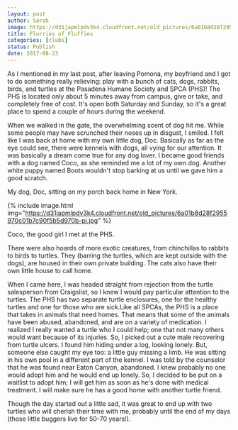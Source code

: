 ```yaml
---
layout: post
author: Sarah
image: https://d31japmlpdv3k4.cloudfront.net/old_pictures/6a01b8d28f2955970c01b7c90f5b43970b-pi.jpg
title: Flurries of Fluffies
categories: [clubs]
status: Publish
date: 2017-08-23
---
```


As I mentioned in my last post, after leaving Pomona, my boyfriend and I got to do something really relieving: play with a bunch of cats, dogs, rabbits, birds, and turtles at the Pasadena Humane Society and SPCA (PHS)! The PHS is located only about 5 minutes away from campus, give or take, and completely free of cost. It's open both Saturday and Sunday, so it's a great place to spend a couple of hours during the weekend.

When we walked in the gate, the overwhelming scent of dog hit me. While some people may have scrunched their noses up in disgust, I smiled. I felt like I was back at home with my own little dog, Doc. Basically as far as the eye could see, there were kennels with dogs, all vying for our attention. It was basically a dream come true for any dog lover. I became good friends with a dog named Coco, as she reminded me a lot of my own dog. Another white puppy named Boots wouldn't stop barking at us until we gave him a good scratch.

<div class="photo-caption caption-xid-6a01b8d28f2955970c01b7c90f5b43970b" id="caption-xid-6a01b8d28f2955970c01b7c90f5b43970b">My dog, Doc, sitting on my porch back home in New York.


{% include image.html img="https://d31japmlpdv3k4.cloudfront.net/old_pictures/6a01b8d28f2955970c01b7c90f5b5d970b-pi.jpg" %}<div class="photo-caption caption-xid-6a01b8d28f2955970c01b7c90f5b5d970b" id="caption-xid-6a01b8d28f2955970c01b7c90f5b5d970b">Coco, the good girl I met at the PHS.

There were also hoards of more exotic creatures, from chinchillas to rabbits to birds to turtles. They (barring the turtles, which are kept outside with the dogs), are housed in their own private building. The cats also have their own little house to call home.

When I came here, I was headed straight from rejection from the turtle salesperson from Craigslist, so I knew I would pay particular attention to the turtles. The PHS has two separate turtle enclosures, one for the healthy turtles and one for those who are sick.Like all SPCAs, the PHS is a place that takes in animals that need homes. That means that some of the animals have been abused, abandoned, and are on a variety of medication. I realized I really wanted a turtle who I could help; one that not many others would want because of its injuries. So, I picked out a cute male recovering from turtle ulcers. I found him hiding under a log, looking lonely. But, someone else caught my eye too: a little guy missing a limb. He was sitting in his own pool in a different part of the kennel. I was told by the counselor that he was found near Eaton Canyon, abandoned. I knew probably no one would adopt him and he would end up lonely. So, I decided to be put on a waitlist to adopt him; I will get him as soon as he's done with medical treatment. I will make sure he has a good home with another turtle friend.

Though the day started out a little sad, it was great to end up with two turtles who will cherish their time with me, probably until the end of my days (those little buggers live for 50-70 years!).

